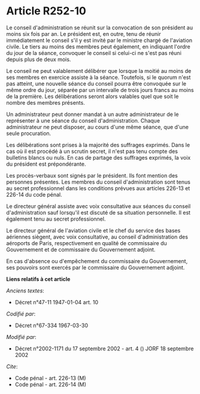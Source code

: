 # Article R252-10

Le conseil d'administration se réunit sur la convocation de son président au moins six fois par an. Le président est, en
outre, tenu de réunir immédiatement le conseil s'il y est invité par le ministre chargé de l'aviation civile. Le tiers au
moins des membres peut également, en indiquant l'ordre du jour de la séance, convoquer le conseil si celui-ci ne s'est pas
réuni depuis plus de deux mois.

Le conseil ne peut valablement délibérer que lorsque la moitié au moins de ses membres en exercice assiste à la séance.
Toutefois, si le quorum n'est pas atteint, une nouvelle séance du conseil pourra être convoquée sur le même ordre du jour,
séparée par un intervalle de trois jours francs au moins de la première. Les délibérations seront alors valables quel que
soit le nombre des membres présents.

Un administrateur peut donner mandat à un autre administrateur de le représenter à une séance du conseil d'administration.
Chaque administrateur ne peut disposer, au cours d'une même séance, que d'une seule procuration.

Les délibérations sont prises à la majorité des suffrages exprimés. Dans le cas où il est procédé à un scrutin secret, il
n'est pas tenu compte des bulletins blancs ou nuls. En cas de partage des suffrages exprimés, la voix du président est
prépondérante.

Les procès-verbaux sont signés par le président. Ils font mention des personnes présentes.    Les membres du conseil
d'administration sont tenus au secret professionnel dans les conditions prévues aux articles 226-13 et 226-14 du code pénal.

Le directeur général assiste avec voix consultative aux séances du conseil d'administration sauf lorsqu'il est discuté de sa
situation personnelle. Il est également tenu au secret professionnel.

Le directeur général de l'aviation civile et le chef du service des bases aériennes siègent, avec voix consultative, au
conseil d'administration des aéroports de Paris, respectivement en qualité de commissaire du Gouvernement et de commissaire
du Gouvernement adjoint.

En cas d'absence ou d'empêchement du commissaire du Gouvernement, ses pouvoirs sont exercés par le commissaire du
Gouvernement adjoint.

**Liens relatifs à cet article**

_Anciens textes_:

  - Décret n°47-11 1947-01-04 art. 10

_Codifié par_:

  - Décret n°67-334 1967-03-30

_Modifié par_:

  - Décret n°2002-1171 du 17 septembre 2002 - art. 4 () JORF 18 septembre 2002

_Cite_:

  - Code pénal - art. 226-13 (M)
  - Code pénal - art. 226-14 (M)
